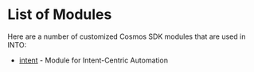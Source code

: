 <!--
order: 0
-->

# List of Modules

Here are a number of customized Cosmos SDK modules that are used in INTO:

- [intent](intent/README.md) - Module for Intent-Centric Automation
<!-- 
- [claim](claim/spec/README.md) - Module managing the claiming process for the vested airdrop.
- [alloc](alloc/README.md) - Distribution of the inflation rewards to the respective  accounts (Staking, Relayer Rewards, Community Pool).
- [mint](mint) - Module that regulates the inflation of INTO on the Hub -->